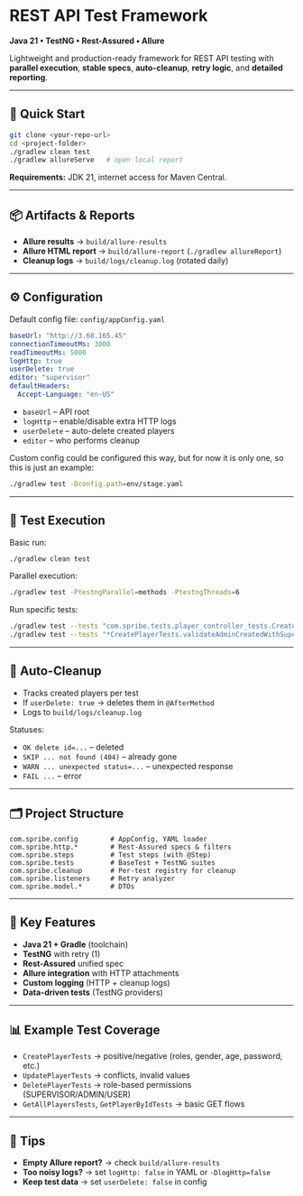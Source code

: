 # REST API Test Framework  
**Java 21 • TestNG • Rest-Assured • Allure**

Lightweight and production-ready framework for REST API testing with **parallel execution**, **stable specs**, **auto-cleanup**, **retry logic**, and **detailed reporting**.

---

## 🚀 Quick Start

```bash
git clone <your-repo-url>
cd <project-folder>
./gradlew clean test
./gradlew allureServe   # open local report
```

**Requirements:** JDK 21, internet access for Maven Central.

---

## 📦 Artifacts & Reports

- **Allure results** → `build/allure-results`  
- **Allure HTML report** → `build/allure-report` (`./gradlew allureReport`)  
- **Cleanup logs** → `build/logs/cleanup.log` (rotated daily)  

---

## ⚙️ Configuration

Default config file: `config/appConfig.yaml`  

```yaml
baseUrl: "http://3.68.165.45"
connectionTimeoutMs: 3000
readTimeoutMs: 5000
logHttp: true
userDelete: true
editor: "supervisor"
defaultHeaders:
  Accept-Language: "en-US"
```

- `baseUrl` – API root  
- `logHttp` – enable/disable extra HTTP logs  
- `userDelete` – auto-delete created players  
- `editor` – who performs cleanup  

Custom config could be configured this way, but for now it is only one, so this is just an example:  
```bash
./gradlew test -Dconfig.path=env/stage.yaml
```

---

## 🧪 Test Execution

Basic run:  
```bash
./gradlew clean test
```

Parallel execution:  
```bash
./gradlew test -PtestngParallel=methods -PtestngThreads=6
```

Run specific tests:  
```bash
./gradlew test --tests "com.spribe.tests.player_controller_tests.CreatePlayerTests"
./gradlew test --tests "*CreatePlayerTests.validateAdminCreatedWithSupervisorEditor"
```

---

## 🧹 Auto-Cleanup

- Tracks created players per test  
- If `userDelete: true` → deletes them in `@AfterMethod`  
- Logs to `build/logs/cleanup.log`  

Statuses:  
- `OK delete id=...` – deleted  
- `SKIP ... not found (404)` – already gone  
- `WARN ... unexpected status=...` – unexpected response  
- `FAIL ...` – error  

---

## 🗂 Project Structure

```
com.spribe.config        # AppConfig, YAML loader
com.spribe.http.*        # Rest-Assured specs & filters
com.spribe.steps         # Test steps (with @Step)
com.spribe.tests         # BaseTest + TestNG suites
com.spribe.cleanup       # Per-test registry for cleanup
com.spribe.listeners     # Retry analyzer
com.spribe.model.*       # DTOs
```

---

## 🧭 Key Features

- **Java 21 + Gradle** (toolchain)  
- **TestNG** with retry (1)  
- **Rest-Assured** unified spec  
- **Allure integration** with HTTP attachments  
- **Custom logging** (HTTP + cleanup logs)  
- **Data-driven tests** (TestNG providers)  

---

## 📊 Example Test Coverage

- `CreatePlayerTests` → positive/negative (roles, gender, age, password, etc.)  
- `UpdatePlayerTests` → conflicts, invalid values  
- `DeletePlayerTests` → role-based permissions (SUPERVISOR/ADMIN/USER)  
- `GetAllPlayersTests`, `GetPlayerByIdTests` → basic GET flows  

---

## 🔧 Tips

- **Empty Allure report?** → check `build/allure-results`  
- **Too noisy logs?** → set `logHttp: false` in YAML or `-DlogHttp=false`  
- **Keep test data** → set `userDelete: false` in config  

